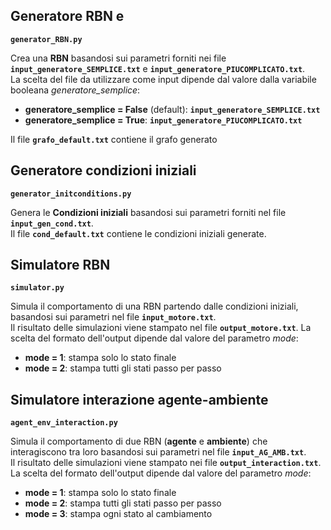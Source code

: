 ## Generatore RBN e 

**`generator_RBN.py`**

Crea una **RBN** basandosi sui parametri forniti nei file **`input_generatore_SEMPLICE.txt`** e **`input_generatore_PIUCOMPLICATO.txt`**. \
La scelta del file da utilizzare come input dipende dal valore dalla variabile booleana *generatore_semplice*:
- **generatore_semplice = False** (default): **`input_generatore_SEMPLICE.txt`**
- **generatore_semplice = True**: **`input_generatore_PIUCOMPLICATO.txt`**
    
Il file **`grafo_default.txt`** contiene il grafo generato

## Generatore condizioni iniziali

**`generator_initconditions.py`**
    
Genera le **Condizioni iniziali** basandosi sui parametri forniti nel file **`input_gen_cond.txt`**. \
Il file **`cond_default.txt`** contiene le condizioni iniziali generate.


## Simulatore RBN

**`simulator.py`**
    
Simula il comportamento di una RBN partendo dalle condizioni iniziali, basandosi sui parametri nel file **`input_motore.txt`**. \
Il risultato delle simulazioni viene stampato nel file **`output_motore.txt`**. La scelta del formato dell'output dipende dal valore del parametro *mode*:
- **mode = 1**: stampa solo lo stato finale
- **mode = 2**: stampa tutti gli stati passo per passo

## Simulatore interazione agente-ambiente

**`agent_env_interaction.py`**

Simula il comportamento di due RBN (**agente** e **ambiente**) che interagiscono tra loro basandosi sui parametri nel file **`input_AG_AMB.txt`**. \
Il risultato delle simulazioni viene stampato nei file **`output_interaction.txt`**. La scelta del formato dell'output dipende dal valore del parametro *mode*:
- **mode = 1**: stampa solo lo stato finale
- **mode = 2**: stampa tutti gli stati passo per passo
- **mode = 3**: stampa ogni stato al cambiamento